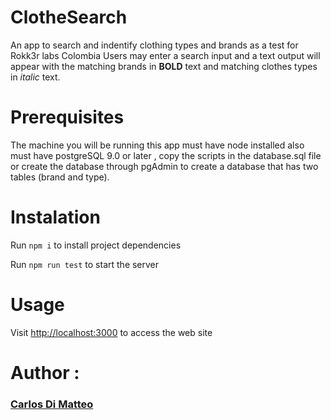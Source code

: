# ClotheSearch
An app to search and indentify clothing types and brands as a test for Rokk3r labs Colombia
Users may enter a search input and a text output will appear with the matching brands in **BOLD** text and matching clothes types in _italic_ text.

# Prerequisites

The machine you will be running this app must have node installed also must have postgreSQL 9.0 or later , copy the scripts in the database.sql file or create the database through pgAdmin to create a database that has two tables (brand and type).

# Instalation 

Run `npm i` to install project dependencies

Run `npm run test` to start the server 

# Usage 


Visit [http://localhost:3000](http://localhost:3000) to access the web site

# Author :

### [Carlos Di Matteo](https://github.com/carlosdimatteo)


